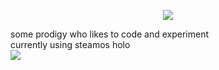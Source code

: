 <p align="center">
  <a href="https://skillicons.dev">
    <img src="https://skillicons.dev/icons?i=html,css,js,py,lua,bash,md,raspberrypi,github,vscode,arch,apple,linux,latex,&theme=dark" />
  </a>
</p>  
some prodigy who likes to code and experiment <br />
currently using steamos holo <br />
<img src="https://hayley.pages.gay/media/buttons/tested-on-firefox.gif" />

